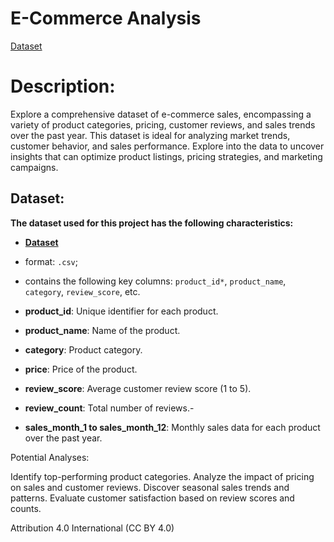 # E-Commerce Analysis

[Dataset](https://www.kaggle.com/datasets/fahmidachowdhury/e-commerce-sales-analysis)

# Description:

Explore a comprehensive dataset of e-commerce sales, encompassing a variety of product categories, pricing, customer reviews, and sales trends over the past year. This dataset is ideal for analyzing market trends, customer behavior, and sales performance. Explore into the data to uncover insights that can optimize product listings, pricing strategies, and marketing campaigns.

## Dataset:

**The dataset used for this project has the following characteristics:**

- **[Dataset](https://www.kaggle.com/datasets/fahmidachowdhury/e-commerce-sales-analysis)**
- format: `.csv`;
- contains the following key columns: `product_id*`, `product_name`, `category`, `review_score`, etc.

- **product_id**: Unique identifier for each product.
- **product_name**: Name of the product.
- **category**: Product category.
- **price**: Price of the product.
- **review_score**: Average customer review score (1 to 5).
- **review_count**: Total number of reviews.- 
- **sales_month_1 to sales_month_12**: Monthly sales data for each product over the past year.

Potential Analyses:

Identify top-performing product categories.
Analyze the impact of pricing on sales and customer reviews.
Discover seasonal sales trends and patterns.
Evaluate customer satisfaction based on review scores and counts.

Attribution 4.0 International (CC BY 4.0)